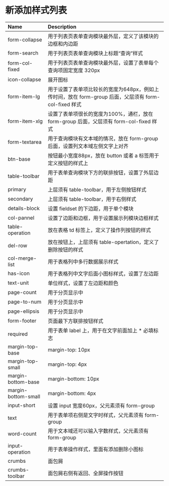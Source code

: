 # 新添加样式列表

| Name | Description |
| :--- | :--- |
| form-collapse | 用于列表页表单查询模块最外层，定义了该模块的边框和内边距 |
| form-search | 用于列表页表单查询模块上标题“查询”样式 |
| form-col-fixed | 用于列表页表单查询模块最外层，设置了表单每个查询项固定宽度 320px |
| icon-collapse | 展开图标 |
| form-item-lg | 用于设置了表单项比较长的宽度为648px，例如上传时间，放在 form-group 后面，父层须有 form-col-fixed 样式 |
| form-item-xlg | 设置了表单项很长的宽度为100%，通栏，放在 form-group 后面，父层须有 form-col-fixed 样式 |
| form-textarea | 用于查询模块有文本域的情况，放在 form-group 后面，设置列文本域左侧文字上对齐 |
| btn-base | 按钮最小宽度88px，放在 button 或者 a 标签用于定义按钮的样式上 |
| table-toolbar | 用于表单查询模块下方的联排按钮，设置了外层边距 |
| primary | 上层须有 table-toolbar，用于左侧按钮样式 |
| secondary | 上层须有 table-toolbar，用于右侧样式 |
| details-block | 设置 fieldset 的下边距，用于单个模块 |
| col-pannel | 设置了边距和边框，用于设置展示列模块边框样式 |
| table-operation | 放在表格 td 标签上，定义了操作列按钮的样式 |
| del-row | 放在按钮上，上层须有 table-opertation，定义了删除按钮的样式 |
| col-merge-list | 用于表格列中多行数据展示样式 |
| has-icon | 用于表格列中文字后面小图标样式，设置了左边距 |
| text-unit | 单位样式，设置了左边距和颜色 |
| page-count | 用于分页显示中 |
| page-to-num | 用于分页显示中 |
| page-ellipsis | 用于分页显示中 |
| form-footer | 页面最下方联排按钮样式 |
| required | 用于表单 label 上，用于在文字前面加上 \* 必填标志 |
| margin-top-base | margin-top: 10px |
| margin-top-small | margin-top: 4px |
| margin-bottom-base | margin-bottom: 10px |
| margin-bottom-small | margin-bottom: 4px |
| input-short | 设置 input 宽度60px，父元素须有 form-group |
| text | 用于表单项右侧是文字时样式，父元素须有 form-group |
| word-count | 用于文本域还可以输入字数样式，父元素须有 form-group |
| input-operation | 用于表单操作样式，里面有添加删除小图标 |
| crumbs | 面包屑 |
| crumbs-toolbar | 面包屑右侧有返回、全屏操作按钮 |




